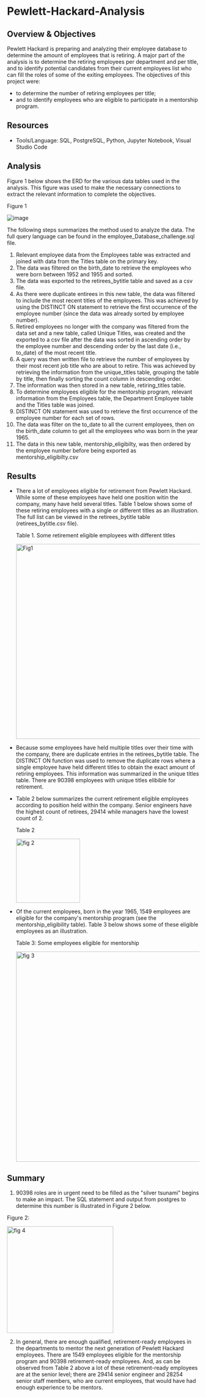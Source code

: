 # Pewlett-Hackard-Analysis

## Overview & Objectives

Pewlett Hackard is preparing and analyzing their employee database to determine the amount of employees that is retiring. A major part of the analysis is to determine the retiring employees per department and per title, and to identify potential candidates from their current employees list who can fill the roles of some of the exiting employees. The objectives of this project were:

* to determine the number of retiring employees per title;
* and to identify employees who are eligible to participate in a mentorship program. 

## Resources

* Tools/Language: SQL, PostgreSQL, Python, Jupyter Notebook, Visual Studio Code


## Analysis

Figure 1 below shows the ERD for the various data tables used in the analysis. This figure was used to make the necessary connections to extract the relevant information to complete the objectives. 

  Figure 1
  
  ![image](https://user-images.githubusercontent.com/92636438/146693992-a4f5ebe9-929b-449a-ab65-0ee0314b768c.png)


The following steps summarizes the method used to analyze the data. The full query language can be found in the employee_Database_challenge.sql file.

1. Relevant employee data from the Employees table was extracted and joined with data from the Titles table on the primary key.
2. The data was filtered on the birth_date to retrieve the employees who were born between 1952 and 1955 and sorted.
3. The data was exported to the retirees_bytitle table and saved as a csv file. 
4. As there were duplicate entirees in this new table, the data was filtered to include the most recent titles of the employees. This was achieved by using the DISTINCT ON statement to retrieve the first occurrence of the employee number (since the data was already sorted by employee number).
5.  Retired employees no longer with the company was filtered from the data set and a new table, called Unique Titles, was created and the exported to a csv file after the data was sorted in ascending order by the employee number and descending order by the last date (i.e., to_date) of the most recent title.
6.  A query was then written file to retrieve the number of employees by their most recent job title who are about to retire. This was achieved by retrieving the information from the unique_titles table, grouping the table by title, then finally sorting the count column in descending order.
7.  The information was then stored in a new table, retiring_titles table.
8.  To determine employees eligible for the mentorship program, relevant information from the Employees table, the Department Employee table and the Titles table was joined.
9.  DISTINCT ON statement was used to retrieve the first occurrence of the employee number for each set of rows.
10. The data was filter on the to_date to all the current employees, then on the birth_date column to get all the employees who was born in the year 1965.
11. The data in this new table,  mentorship_eligibilty, was then ordered by the employee number before being exported as mentorship_eligibilty.csv

## Results

* There a lot of employees eligible for retirement from Pewlett Hackard. While some of these employees have held one position witin the company, many have held several titles. Table 1 below shows some of these retiring employees with a single or different titles as an illustration. The full list can be viewed in the retirees_bytitle table (retirees_bytitle.csv file).



  Table 1. Some retirement eligible employees with different titles  

  <img width="508" alt="Fig1" src="https://user-images.githubusercontent.com/92636438/146672092-b2f791cb-2c16-4e12-8bb3-348004132c7c.png">



* Because some employees have held multiple titles over their time with the company, there are duplicate entries in the retirees_bytitle table. The DISTINCT ON function was used to remove the duplicate rows where a single employee have held different titles to obtain the exact amount of retiring employees. This information was summarized in the unique titles table. There are 90398 employees with unique titles elibible for retirement.


* Table 2 below summarizes the current retirement eligible employees according to position held within the company. Senior engineers have the highest count of retirees, 29414 while managers have the lowest count of 2.


  Table 2

  <img width="167" alt="fig 2" src="https://user-images.githubusercontent.com/92636438/146672214-2ca9c201-ad80-41a6-8f1c-0effb95f1973.png">


* Of the current employees, born in the year 1965, 1549 employees are eligible for the company's mentorship program (see the mentorship_eligibility table). Table 3 below shows some of these eligible employees as an illustration.


  Table 3: Some employees eligible for mentorship

  <img width="548" alt="fig 3" src="https://user-images.githubusercontent.com/92636438/146672251-620a1e96-4578-4fa9-81a5-afa63337d09b.png">



## Summary

1. 90398 roles are in urgent need to be filled  as the "silver tsunami" begins to make an impact. The SQL statement and output from postgres to determine this number is illustrated in Figure 2 below.

  Figure 2: 

  <img width="278" alt="fig 4" src="https://user-images.githubusercontent.com/92636438/146672296-e87c5f9b-d84a-40b1-b4c7-1b296e9e964a.png">


2. In general, there are enough qualified, retirement-ready employees in the departments to mentor the next generation of Pewlett Hackard employees. There are 1549 employees eligible for the mentorship program and 90398 retirement-ready employees. And, as can be observed from Table 2 above a lot of these retirement-ready employees are at the senior level; there are 29414 senior engineer and 28254 senior staff members, who are current employees, that would have had enough experience to be mentors. 
